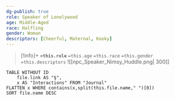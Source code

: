 ```yaml
---
dg-publish: true
role: Speaker of Lonelywood
age: Middle-Aged
race: Halfling
gender: Woman
descriptors: [Cheerful, Maternal, Kooky]
---
```


> [!info]+
> **`=this.role`**
> `=this.age` `=this.race` `=this.gender`
> `=this.descriptors`
> ![[npc_Speaker_Nimsy_Huddle.png| 300]]

```dataview
TABLE WITHOUT ID
	file.link AS "§", 
	x AS "Interactions" FROM "Journal"
FLATTEN x WHERE contains(x,split(this.file.name," ")[0])
SORT file.name DESC
```
